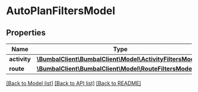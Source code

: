 # AutoPlanFiltersModel

## Properties
Name | Type | Description | Notes
------------ | ------------- | ------------- | -------------
**activity** | [**\BumbalClient\BumbalClient\Model\ActivityFiltersModel[]**](ActivityFiltersModel.md) |  | [optional] 
**route** | [**\BumbalClient\BumbalClient\Model\RouteFiltersModel[]**](RouteFiltersModel.md) |  | [optional] 

[[Back to Model list]](../README.md#documentation-for-models) [[Back to API list]](../README.md#documentation-for-api-endpoints) [[Back to README]](../README.md)


